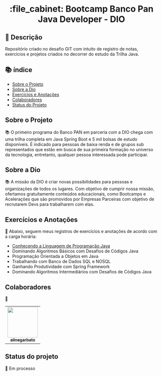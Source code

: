 <h1 align="center">:file_cabinet: Bootcamp Banco Pan Java Developer - DIO</h1>

## :memo: Descrição
Repositório criado no desafio GIT com intuito de registro de notas, exercícios e projetos criados no decorrer do estudo da Trilha Java.

## :books: índice

<!--ts-->
   * [Sobre o Projeto](#sobre-o-projeto)
   * [Sobre a Dio](#sobre-a-dio)
   * [Exercícios e Anotações](#exercícios-e-anotações)
   * [Colaboradores](#colaboradores)
   * [Status do Projeto](#status-do-projeto)
<!--te-->

## Sobre o Projeto
📚 O primeiro programa do Banco PAN em parceria com a DIO chega com uma trilha completa em Java Spring Boot e 5 mil bolsas de estudo disponíveis. É indicado para pessoas de baixa renda e de grupos sub representados que estão em busca de sua primeira formação no universo da tecnologia, entretanto, qualquer pessoa interessada pode participar.

## Sobre a Dio
📚 A missão da DIO é criar novas possibilidades para pessoas e organizações de todos os lugares. Com objetivo de cumprir nossa missão, ofertamos gratuitamente conteúdos educacionais, como Bootcamps e Acelerações que são promovidos por Empresas Parceiras com objetivo de recrutarem Devs para trabalharem com elas. 

## Exercícios e Anotações
:rocket: Abaixo, seguem meus registros de exercícios e anotações de acordo com a carga horária:

* [Conhecendo a Linguagem de Programação Java](https://github.com/alinegarbato/Desafios_Banco_Pan_Java_Developer/tree/main/Conhecendo%20a%20Linguagem%20de%20Programa%C3%A7%C3%A3o%20Java)
* Dominando Algoritmos Básicos com Desafios de Códigos Java
* Programação Orientada a Objetos em Java
* Trabalhando com Banco de Dados SQL e NOSQL
* Ganhando Produtividade com Spring Framework
* Dominando Algoritmos Intermediários com Desafios de Códigos Java

## Colaboradores
:handshake:
<table>
  <tr>
    <td align="center">
      <a href="http://github.com/alinegarbato">
        <img src="https://github.com/alinegarbato/todoapp/blob/main/octocat-1679669901194.png" width="100px;"/><br>
        <sub>
          <b>alinegarbato</b>
        </sub>
      </a>
    </td>
  </tr>
</table>

## Status do projeto
 :dart:
Em processo
